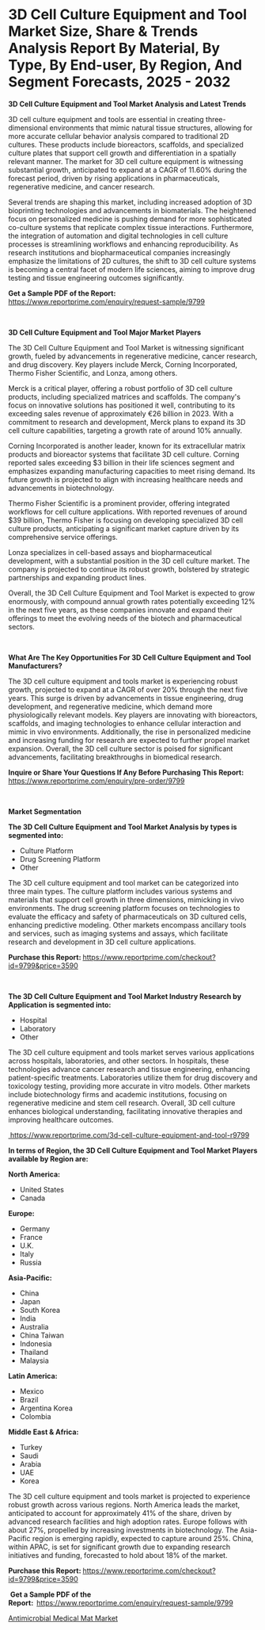 <p><h1>3D Cell Culture Equipment and Tool Market Size, Share & Trends Analysis Report By Material, By Type, By End-user, By Region, And Segment Forecasts, 2025 - 2032</h1></p><p><strong>3D Cell Culture Equipment and Tool Market Analysis and Latest Trends</strong></p>
<p><p>3D cell culture equipment and tools are essential in creating three-dimensional environments that mimic natural tissue structures, allowing for more accurate cellular behavior analysis compared to traditional 2D cultures. These products include bioreactors, scaffolds, and specialized culture plates that support cell growth and differentiation in a spatially relevant manner. The market for 3D cell culture equipment is witnessing substantial growth, anticipated to expand at a CAGR of 11.60% during the forecast period, driven by rising applications in pharmaceuticals, regenerative medicine, and cancer research.</p><p>Several trends are shaping this market, including increased adoption of 3D bioprinting technologies and advancements in biomaterials. The heightened focus on personalized medicine is pushing demand for more sophisticated co-culture systems that replicate complex tissue interactions. Furthermore, the integration of automation and digital technologies in cell culture processes is streamlining workflows and enhancing reproducibility. As research institutions and biopharmaceutical companies increasingly emphasize the limitations of 2D cultures, the shift to 3D cell culture systems is becoming a central facet of modern life sciences, aiming to improve drug testing and tissue engineering outcomes significantly.</p></p>
<p><strong>Get a Sample PDF of the Report:&nbsp;</strong> <a href="https://www.reportprime.com/enquiry/request-sample/9799?utm_campaign=2926&utm_medium=2&utm_source=Github&utm_content=ia&utm_term=20032025&utm_id=3d-cell-culture-equipment-and-tool">https://www.reportprime.com/enquiry/request-sample/9799</a></p>
<p>&nbsp;</p>
<p><strong>3D Cell Culture Equipment and Tool Major Market Players</strong></p>
<p><p>The 3D Cell Culture Equipment and Tool Market is witnessing significant growth, fueled by advancements in regenerative medicine, cancer research, and drug discovery. Key players include Merck, Corning Incorporated, Thermo Fisher Scientific, and Lonza, among others.</p><p>Merck is a critical player, offering a robust portfolio of 3D cell culture products, including specialized matrices and scaffolds. The company's focus on innovative solutions has positioned it well, contributing to its exceeding sales revenue of approximately €26 billion in 2023. With a commitment to research and development, Merck plans to expand its 3D cell culture capabilities, targeting a growth rate of around 10% annually.</p><p>Corning Incorporated is another leader, known for its extracellular matrix products and bioreactor systems that facilitate 3D cell culture. Corning reported sales exceeding $3 billion in their life sciences segment and emphasizes expanding manufacturing capacities to meet rising demand. Its future growth is projected to align with increasing healthcare needs and advancements in biotechnology.</p><p>Thermo Fisher Scientific is a prominent provider, offering integrated workflows for cell culture applications. With reported revenues of around $39 billion, Thermo Fisher is focusing on developing specialized 3D cell culture products, anticipating a significant market capture driven by its comprehensive service offerings.</p><p>Lonza specializes in cell-based assays and biopharmaceutical development, with a substantial position in the 3D cell culture market. The company is projected to continue its robust growth, bolstered by strategic partnerships and expanding product lines.</p><p>Overall, the 3D Cell Culture Equipment and Tool Market is expected to grow enormously, with compound annual growth rates potentially exceeding 12% in the next five years, as these companies innovate and expand their offerings to meet the evolving needs of the biotech and pharmaceutical sectors.</p></p>
<p>&nbsp;</p>
<p><strong>What Are The Key Opportunities For 3D Cell Culture Equipment and Tool Manufacturers?</strong></p>
<p><p>The 3D cell culture equipment and tools market is experiencing robust growth, projected to expand at a CAGR of over 20% through the next five years. This surge is driven by advancements in tissue engineering, drug development, and regenerative medicine, which demand more physiologically relevant models. Key players are innovating with bioreactors, scaffolds, and imaging technologies to enhance cellular interaction and mimic in vivo environments. Additionally, the rise in personalized medicine and increasing funding for research are expected to further propel market expansion. Overall, the 3D cell culture sector is poised for significant advancements, facilitating breakthroughs in biomedical research.</p></p>
<p><strong>Inquire or Share Your Questions If Any Before Purchasing This Report:</strong> <a href="https://www.reportprime.com/enquiry/pre-order/9799?utm_campaign=2926&utm_medium=2&utm_source=Github&utm_content=ia&utm_term=20032025&utm_id=3d-cell-culture-equipment-and-tool">https://www.reportprime.com/enquiry/pre-order/9799</a></p>
<p>&nbsp;</p>
<p><strong>Market Segmentation</strong></p>
<p><strong>The 3D Cell Culture Equipment and Tool Market Analysis by types is segmented into:</strong></p>
<p><ul><li>Culture Platform</li><li>Drug Screening Platform</li><li>Other</li></ul></p>
<p><p>The 3D cell culture equipment and tool market can be categorized into three main types. The culture platform includes various systems and materials that support cell growth in three dimensions, mimicking in vivo environments. The drug screening platform focuses on technologies to evaluate the efficacy and safety of pharmaceuticals on 3D cultured cells, enhancing predictive modeling. Other markets encompass ancillary tools and services, such as imaging systems and assays, which facilitate research and development in 3D cell culture applications.</p></p>
<p><strong>Purchase this Report:&nbsp;</strong><a href="https://www.reportprime.com/checkout?id=9799&price=3590&utm_campaign=2926&utm_medium=2&utm_source=Github&utm_content=ia&utm_term=20032025&utm_id=3d-cell-culture-equipment-and-tool">https://www.reportprime.com/checkout?id=9799&price=3590</a></p>
<p>&nbsp;</p>
<p><strong>The 3D Cell Culture Equipment and Tool Market Industry Research by Application is segmented into:</strong></p>
<p><ul><li>Hospital</li><li>Laboratory</li><li>Other</li></ul></p>
<p><p>The 3D cell culture equipment and tools market serves various applications across hospitals, laboratories, and other sectors. In hospitals, these technologies advance cancer research and tissue engineering, enhancing patient-specific treatments. Laboratories utilize them for drug discovery and toxicology testing, providing more accurate in vitro models. Other markets include biotechnology firms and academic institutions, focusing on regenerative medicine and stem cell research. Overall, 3D cell culture enhances biological understanding, facilitating innovative therapies and improving healthcare outcomes.</p></p>
<p><a href="https://www.reportprime.com/3d-cell-culture-equipment-and-tool-r9799?utm_campaign=2926&utm_medium=2&utm_source=Github&utm_content=ia&utm_term=20032025&utm_id=3d-cell-culture-equipment-and-tool">&nbsp;https://www.reportprime.com/3d-cell-culture-equipment-and-tool-r9799</a></p>
<p><strong>In terms of Region, the 3D Cell Culture Equipment and Tool Market Players available by Region are:</strong></p>
<p>
    <p> <strong> North America: </strong>
        <ul>
            <li>United States</li>
            <li>Canada</li>
        </ul>
        </p> 
    <p> <strong> Europe: </strong>
        <ul>
            <li>Germany</li>
            <li>France</li>
            <li>U.K.</li>
            <li>Italy</li>
            <li>Russia</li>
        </ul>
        </p> 
    <p> <strong> Asia-Pacific: </strong>
        <ul>
            <li>China</li>
            <li>Japan</li>
            <li>South Korea</li>
            <li>India</li>
            <li>Australia</li>
            <li>China Taiwan</li>
            <li>Indonesia</li>
            <li>Thailand</li>
            <li>Malaysia</li>
        </ul>
        </p> 
    <p> <strong> Latin America: </strong>
        <ul>
            <li>Mexico</li>
            <li>Brazil</li>
            <li>Argentina Korea</li>
            <li>Colombia</li>
        </ul>
        </p> 
    <p> <strong> Middle East & Africa: </strong>
        <ul>
            <li>Turkey</li>
            <li>Saudi</li>
            <li>Arabia</li>
            <li>UAE</li>
            <li>Korea</li>
        </ul>
    </p>
    </p>
<p><p>The 3D cell culture equipment and tools market is projected to experience robust growth across various regions. North America leads the market, anticipated to account for approximately 41% of the share, driven by advanced research facilities and high adoption rates. Europe follows with about 27%, propelled by increasing investments in biotechnology. The Asia-Pacific region is emerging rapidly, expected to capture around 25%. China, within APAC, is set for significant growth due to expanding research initiatives and funding, forecasted to hold about 18% of the market.</p></p>
<p><strong>Purchase this Report: </strong><a href="https://www.reportprime.com/checkout?id=9799&price=3590&utm_campaign=2926&utm_medium=2&utm_source=Github&utm_content=ia&utm_term=20032025&utm_id=3d-cell-culture-equipment-and-tool">https://www.reportprime.com/checkout?id=9799&price=3590</a></p>
<p>&nbsp;<strong>Get a Sample PDF of the Report:&nbsp;&nbsp;</strong><a href="https://www.reportprime.com/enquiry/request-sample/9799?utm_campaign=2926&utm_medium=2&utm_source=Github&utm_content=ia&utm_term=20032025&utm_id=3d-cell-culture-equipment-and-tool">https://www.reportprime.com/enquiry/request-sample/9799</a></p>
<p><strong></strong></p>
<p><p><a href="https://github.com/sefathlehki/Market-Research-Report-List-1/blob/main/antimicrobial-medical-mat-market.md?utm_campaign=2926&utm_medium=2&utm_source=Github&utm_content=ia&utm_term=20032025&utm_id=3d-cell-culture-equipment-and-tool">Antimicrobial Medical Mat Market</a></p></p>